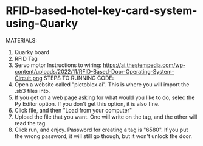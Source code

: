 # RFID-based-hotel-key-card-system-using-Quarky
MATERIALS:
1. Quarky board
2. RFID Tag
3. Servo motor
   Instructions to wiring: https://ai.thestempedia.com/wp-content/uploads/2022/11/RFID-Based-Door-Operating-System-Circuit.png
STEPS TO RUNNING CODE:
1. Open a website called "pictoblox.ai". This is where you will import the .sb3 files into.
2. If you get on a web page asking for what would you like to do, selec the Py Editor option. If you don't get this option, it is also fine.
3. Click file, and then "Load from your computer"
4. Upload the file that you want. One will write on the tag, and the other will read the tag.
5. Click run, and enjoy.
   Password for creating a tag is "6580". If you put the wrong password, it will still go though, but it won't unlock the door.
